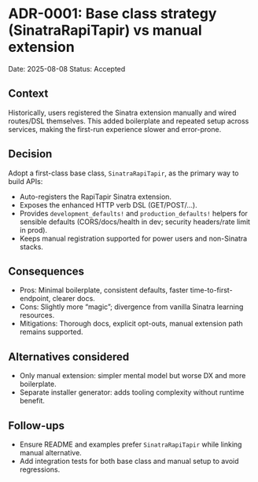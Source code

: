 # ADR-0001: Base class strategy (SinatraRapiTapir) vs manual extension

Date: 2025-08-08
Status: Accepted

## Context

Historically, users registered the Sinatra extension manually and wired routes/DSL themselves. This added boilerplate and repeated setup across services, making the first-run experience slower and error-prone.

## Decision

Adopt a first-class base class, `SinatraRapiTapir`, as the primary way to build APIs:

- Auto-registers the RapiTapir Sinatra extension.
- Exposes the enhanced HTTP verb DSL (GET/POST/...).
- Provides `development_defaults!` and `production_defaults!` helpers for sensible defaults (CORS/docs/health in dev; security headers/rate limit in prod).
- Keeps manual registration supported for power users and non-Sinatra stacks.

## Consequences

- Pros: Minimal boilerplate, consistent defaults, faster time-to-first-endpoint, clearer docs.
- Cons: Slightly more “magic”; divergence from vanilla Sinatra learning resources.
- Mitigations: Thorough docs, explicit opt-outs, manual extension path remains supported.

## Alternatives considered

- Only manual extension: simpler mental model but worse DX and more boilerplate.
- Separate installer generator: adds tooling complexity without runtime benefit.

## Follow-ups

- Ensure README and examples prefer `SinatraRapiTapir` while linking manual alternative.
- Add integration tests for both base class and manual setup to avoid regressions.
